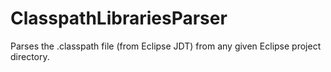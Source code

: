 # ClasspathLibrariesParser

Parses the .classpath file (from Eclipse JDT) from any given Eclipse project directory.
